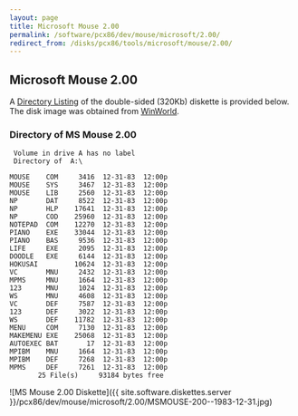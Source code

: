 ```yaml
---
layout: page
title: Microsoft Mouse 2.00
permalink: /software/pcx86/dev/mouse/microsoft/2.00/
redirect_from: /disks/pcx86/tools/microsoft/mouse/2.00/
---
```


Microsoft Mouse 2.00
--------------------

A [Directory Listing](#directory-of-ms-mouse-200) of the double-sided (320Kb) diskette
is provided below.  The disk image was obtained from [WinWorld](https://winworldpc.com/product/microsoft-mouse/1x).

### Directory of MS Mouse 2.00

	 Volume in drive A has no label
	 Directory of  A:\
	
	MOUSE    COM     3416  12-31-83  12:00p
	MOUSE    SYS     3467  12-31-83  12:00p
	MOUSE    LIB     2560  12-31-83  12:00p
	NP       DAT     8522  12-31-83  12:00p
	NP       HLP    17641  12-31-83  12:00p
	NP       COD    25960  12-31-83  12:00p
	NOTEPAD  COM    12270  12-31-83  12:00p
	PIANO    EXE    33044  12-31-83  12:00p
	PIANO    BAS     9536  12-31-83  12:00p
	LIFE     EXE     2095  12-31-83  12:00p
	DOODLE   EXE     6144  12-31-83  12:00p
	HOKUSAI         10624  12-31-83  12:00p
	VC       MNU     2432  12-31-83  12:00p
	MPMS     MNU     1664  12-31-83  12:00p
	123      MNU     1024  12-31-83  12:00p
	WS       MNU     4608  12-31-83  12:00p
	VC       DEF     7587  12-31-83  12:00p
	123      DEF     3022  12-31-83  12:00p
	WS       DEF    11782  12-31-83  12:00p
	MENU     COM     7130  12-31-83  12:00p
	MAKEMENU EXE    25068  12-31-83  12:00p
	AUTOEXEC BAT       17  12-31-83  12:00p
	MPIBM    MNU     1664  12-31-83  12:00p
	MPIBM    DEF     7268  12-31-83  12:00p
	MPMS     DEF     7261  12-31-83  12:00p
	       25 File(s)     93184 bytes free

![MS Mouse 2.00 Diskette]({{ site.software.diskettes.server }}/pcx86/dev/mouse/microsoft/2.00/MSMOUSE-200--1983-12-31.jpg)

